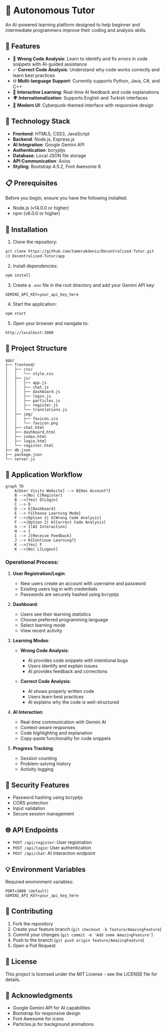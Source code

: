 # 🤖 Autonomous Tutor

An AI-powered learning platform designed to help beginner and intermediate programmers improve their coding and analysis skills.

## 🌟 Features

- 🐛 **Wrong Code Analysis**: Learn to identify and fix errors in code snippets with AI-guided assistance
- ✅ **Correct Code Analysis**: Understand why code works correctly and learn best practices
- 🌐 **Multi-language Support**: Currently supports Python, Java, C#, and C++
- 🔄 **Interactive Learning**: Real-time AI feedback and code explanations
- 🌍 **Internationalization**: Supports English and Turkish interfaces
- 🎨 **Modern UI**: Cyberpunk-themed interface with responsive design

## 🔧 Technology Stack

- **Frontend**: HTML5, CSS3, JavaScript
- **Backend**: Node.js, Express.js
- **AI Integration**: Google Gemini API
- **Authentication**: bcryptjs
- **Database**: Local JSON file storage
- **API Communication**: Axios
- **Styling**: Bootstrap 4.5.2, Font Awesome 6

## 📋 Prerequisites

Before you begin, ensure you have the following installed:

- Node.js (v14.0.0 or higher)
- npm (v6.0.0 or higher)

## 🚀 Installation

1. Clone the repository:

```bash
git clone https://github.com/tamerakdeniz/Decentralized-Tutor.git
cd Decentralized-Tutor/app
```

2. Install dependencies:

```bash
npm install
```

3. Create a `.env` file in the root directory and add your Gemini API key:

```env
GEMINI_API_KEY=your_api_key_here
```

4. Start the application:

```bash
npm start
```

5. Open your browser and navigate to:

```
http://localhost:3000
```

## 📁 Project Structure

```
app/
├── frontend/
│   ├── css/
│   │   └── style.css
│   ├── js/
│   │   ├── app.js
│   │   ├── chat.js
│   │   ├── dashboard.js
│   │   ├── login.js
│   │   ├── particles.js
│   │   ├── register.js
│   │   └── translations.js
│   ├── img/
│   │   ├── favicon.ico
│   │   └── favicon.png
│   ├── chat.html
│   ├── dashboard.html
│   ├── index.html
│   ├── login.html
│   └── register.html
├── db.json
├── package.json
└── server.js
```

## 🔄 Application Workflow

```mermaid
graph TD
    A[User Visits Website] --> B{Has Account?}
    B -->|No| C[Register]
    B -->|Yes| D[Login]
    C --> D
    D --> E[Dashboard]
    E --> F{Choose Learning Mode}
    F -->|Option 1| G[Wrong Code Analysis]
    F -->|Option 2| H[Correct Code Analysis]
    G --> I[AI Interaction]
    H --> I
    I --> J[Receive Feedback]
    J --> K{Continue Learning?}
    K -->|Yes| F
    K -->|No| L[Logout]
```

### Operational Process:

1. **User Registration/Login**:

   - New users create an account with username and password
   - Existing users log in with credentials
   - Passwords are securely hashed using bcryptjs

2. **Dashboard**:

   - Users see their learning statistics
   - Choose preferred programming language
   - Select learning mode
   - View recent activity

3. **Learning Modes**:

   - **Wrong Code Analysis**:

     - AI provides code snippets with intentional bugs
     - Users identify and explain issues
     - AI provides feedback and corrections

   - **Correct Code Analysis**:
     - AI shows properly written code
     - Users learn best practices
     - AI explains why the code is well-structured

4. **AI Interaction**:

   - Real-time communication with Gemini AI
   - Context-aware responses
   - Code highlighting and explanation
   - Copy-paste functionality for code snippets

5. **Progress Tracking**:
   - Session counting
   - Problem-solving history
   - Activity logging

## 🔐 Security Features

- Password hashing using bcryptjs
- CORS protection
- Input validation
- Secure session management

## 🌐 API Endpoints

- `POST /api/register`: User registration
- `POST /api/login`: User authentication
- `POST /api/chat`: AI interaction endpoint

## 💡 Environment Variables

Required environment variables:

```env
PORT=3000 (default)
GEMINI_API_KEY=your_api_key_here
```

## 🤝 Contributing

1. Fork the repository
2. Create your feature branch (`git checkout -b feature/AmazingFeature`)
3. Commit your changes (`git commit -m 'Add some AmazingFeature'`)
4. Push to the branch (`git push origin feature/AmazingFeature`)
5. Open a Pull Request

## 📝 License

This project is licensed under the MIT License - see the LICENSE file for details.

## 🙏 Acknowledgments

- Google Gemini API for AI capabilities
- Bootstrap for responsive design
- Font Awesome for icons
- Particles.js for background animations
